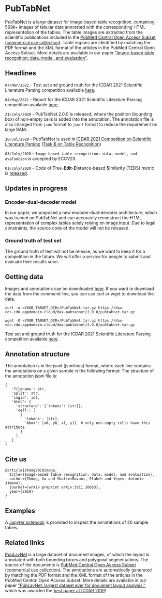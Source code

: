 # PubTabNet

PubTabNet is a large dataset for image-based table recognition, containing 568k+ images of tabular data annotated with the corresponding HTML representation of the tables. The table images are extracted from the scientific publications included in the [PubMed Central Open Access Subset (commercial use collection)](https://www.ncbi.nlm.nih.gov/pmc/tools/openftlist/). Table regions are identified by matching the PDF format and the XML format of the articles in the PubMed Central Open Access Subset. More details are available in our paper ["Image-based table recognition: data, model, and evaluation"](https://arxiv.org/abs/1911.10683).

## Headlines

`07/Mar/2022` - Test set and ground truth for the ICDAR 2021 Scientific Literature Parsing competition available [here](https://github.com/ajjimeno/icdar-task-b).

`04/May/2021` - Report for the ICDAR 2021 Scientific Literature Parsing competition available [here](https://github.com/ibm-aur-nlp/PubLayNet/blob/master/ICDAR_SLR_competition/ICDAR_2021_Scientific_Literature_Parsing.pdf).

`21/July/2020` - PubTabNet 2.0.0 is released, where the position (bounding box) of non-empty cells is added into the annotation. The annotation file is also changed from `json` format to `jsonl` format to reduce the requirement on large RAM.

`20/Jul/2020` - PubTabNet is used in [ICDAR 2021 Competition on Scientific Literature Parsing](https://github.com/IBM/ICDAR2021-SLP) ([Task B on Table Recognition](https://aieval.draco.res.ibm.com/challenge/40/overview))

`03/July/2020` - `Image-based table recognition: data, model, and evaluation` is accepted by ECCV20.

`01/July/2020` - Code of **T**ree-**Edit**-**D**istance-based **S**imilarity (TEDS) metric is [released](src).

## Updates in progress

### Encoder-dual-decoder model

In our paper, we proposed a new encoder-dual-decoder architecture, which was trained on PubTabNet and can accurately reconstruct the HTML representation of complex tables solely relying on image input. Due to legal constraints, the source code of the model will not be released.

### Ground truth of test set

The ground truth of test will not be release, as we want to keep it for a competition in the future. We will offer a service for people to submit and evaluate their results soon.

## Getting data

Images and annotations can be downloaded [here](https://developer.ibm.com/exchanges/data/all/pubtabnet/). If you want to download the data from the command line, you can use curl or wget to download the data.

```
curl -o <YOUR_TARGET_DIR>/PubTabNet.tar.gz https://dax-cdn.cdn.appdomain.cloud/dax-pubtabnet/2.0.0/pubtabnet.tar.gz
```

```
wget -O <YOUR_TARGET_DIR>/PubTabNet.tar.gz https://dax-cdn.cdn.appdomain.cloud/dax-pubtabnet/2.0.0/pubtabnet.tar.gz
```

Test set and ground truth for the ICDAR 2021 Scientific Literature Parsing competition available [here](https://github.com/ajjimeno/icdar-task-b).

## Annotation structure

The annotation is in the jsonl (jsonlines) format, where each line contains the annotations on a given sample in the following format:
The structure of the annotation jsonl file is:

```
{
   'filename': str,
   'split': str,
   'imgid': int,
   'html': {
     'structure': {'tokens': [str]},
     'cell': [
       {
         'tokens': [str],
         'bbox': [x0, y0, x1, y1]  # only non-empty cells have this attribute
       }
     ]
   }
}
```

## Cite us

```
@article{zhong2019image,
  title={Image-based table recognition: data, model, and evaluation},
  author={Zhong, Xu and ShafieiBavani, Elaheh and Yepes, Antonio Jimeno},
  journal={arXiv preprint arXiv:1911.10683},
  year={2019}
}
```

## Examples

A [Jupyter notebook](./exploring_PubTabNet_dataset.ipynb) is provided to inspect the annotations of 20 sample tables.


## Related links

[PubLayNet](https://github.com/ibm-aur-nlp/PubLayNet) is a large dataset of document images, of which the layout is annotated with both bounding boxes and polygonal segmentations. The source of the documents is [PubMed Central Open Access Subset (commercial use collection)](https://www.ncbi.nlm.nih.gov/pmc/tools/openftlist/). The annotations are automatically generated by matching the PDF format and the XML format of the articles in the PubMed Central Open Access Subset. More details are available in our paper ["PubLayNet: largest dataset ever for document layout analysis."](https://arxiv.org/abs/1908.07836), which was awarded the [best paper at ICDAR 2019](http://icdar2019.org/award/)!
